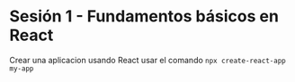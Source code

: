 # Sesión 1 - Fundamentos básicos en React

Crear una aplicacion usando React usar el comando `npx create-react-app my-app`

